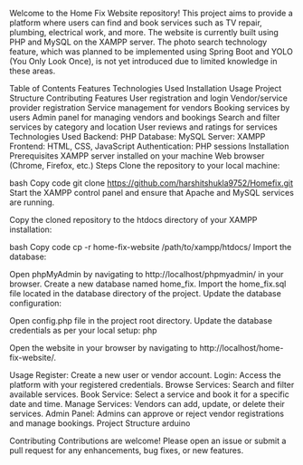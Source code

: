 Welcome to the Home Fix Website repository! This project aims to provide a platform where users can find and book services such as TV repair, plumbing, electrical work, and more. The website is currently built using PHP and MySQL on the XAMPP server. The photo search technology feature, which was planned to be implemented using Spring Boot and YOLO (You Only Look Once), is not yet introduced due to limited knowledge in these areas.

Table of Contents
Features
Technologies Used
Installation
Usage
Project Structure
Contributing
Features
User registration and login
Vendor/service provider registration
Service management for vendors
Booking services by users
Admin panel for managing vendors and bookings
Search and filter services by category and location
User reviews and ratings for services
Technologies Used
Backend: PHP
Database: MySQL
Server: XAMPP
Frontend: HTML, CSS, JavaScript
Authentication: PHP sessions
Installation
Prerequisites
XAMPP server installed on your machine
Web browser (Chrome, Firefox, etc.)
Steps
Clone the repository to your local machine:

bash
Copy code
git clone https://github.com/harshitshukla9752/Homefix.git
Start the XAMPP control panel and ensure that Apache and MySQL services are running.

Copy the cloned repository to the htdocs directory of your XAMPP installation:

bash
Copy code
cp -r home-fix-website /path/to/xampp/htdocs/
Import the database:

Open phpMyAdmin by navigating to http://localhost/phpmyadmin/ in your browser.
Create a new database named home_fix.
Import the home_fix.sql file located in the database directory of the project.
Update the database configuration:

Open config.php file in the project root directory.
Update the database credentials as per your local setup:
php
<?php
$servername = "localhost";
$username = "root";
$password = "";
$dbname = "home_fix";
?>
Open the website in your browser by navigating to http://localhost/home-fix-website/.

Usage
Register: Create a new user or vendor account.
Login: Access the platform with your registered credentials.
Browse Services: Search and filter available services.
Book Service: Select a service and book it for a specific date and time.
Manage Services: Vendors can add, update, or delete their services.
Admin Panel: Admins can approve or reject vendor registrations and manage bookings.
Project Structure
arduino

Contributing
Contributions are welcome! Please open an issue or submit a pull request for any enhancements, bug fixes, or new features.
